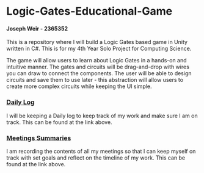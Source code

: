 # Logic-Gates-Educational-Game

#### Joseph Weir - 2365352

This is a repository where I will build a Logic Gates based game in Unity written in C#. 
This is for my 4th Year Solo Project for Computing Science.

The game will allow users to learn about Logic Gates in a hands-on and intuitive manner.
The gates and circuits will be drag-and-drop with wires you can draw to connect the components.
The user will be able to design circuits and save them to use later - this abstraction will allow users to create more complex circuits while keeping the UI simple.

### [Daily Log](DAILYLOG.md)
I will be keeping a Daily log to keep track of my work and make sure I am on track. This can be found at the link above.

### [Meetings Summaries](MEETINGSSUMMARIES.md)
I am recording the contents of all my meetings so that I can keep myself on track with set goals and reflect on the timeline of my work. This can be found at the link above.
